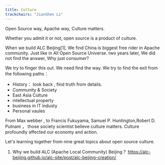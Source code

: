 ```yaml
---
title: Culture
trackchairs: "JianShen Li"
---
```


Open Source way, Apache way,  Culture matters.

Whether you admit it or not, open source is a product of culture. 

When we build ALC Beijing[1], We find China is biggest free rider in Apache community. Just like in All Open Source Universe. two years later, We did not find the answer, Why just consumer? 

We try to finger this out. We need find the way.  We try to find the exit from the following paths：

* History： look back , find truth from details. 
* Community & Society 
* East Asia Culture 
* intellectual property 
* business in IT industy
* Personal vaules

From Max webber , to Francis Fukuyama, Samuel P. Huntington,Robert D. Putnam ， those society scientist believe culture matters. Culture profoundly affected our economy and action. 

Let's learning together from nine great topics about open source culture.


1. Why we build ALC (Apache Local Community) Beijing？ https://alc-beijing.github.io/alc-site/post/alc-beijing-creation/ 